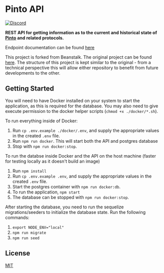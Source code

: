 [discord-badge]: https://img.shields.io/discord/1308123512216748105?label=Pinto%20Discord
[discord-url]: https://pinto.money/discord

# Pinto API

[![Discord][discord-badge]][discord-url]

**REST API for getting information as to the current and historical state of [Pinto](https://github.com/pinto-org/protocol) and related protocols.**

Endpoint documentation can be found [here](https://api.pinto.money/docs)

This project is forked from Beanstalk. The original project can be found [here](https://github.com/BeanstalkFarms/Subgraph-Proxy). The structure of this project is kept similar to the original - from a technical perspective this will allow either repository to benefit from future developments to the other.

## Getting Started

You will need to have Docker installed on your system to start the application, as this is required for the database. You may also need to give execute permission to the docker helper scripts (`chmod +x ./docker/*.sh`).

To run everything inside of Docker:

1. Run `cp .env.example ./docker/.env`, and supply the appropriate values in the created `.env` file.
2. Run `npm run docker`. This will start both the API and postgres database
3. Stop with `npm run docker:stop`.

To run the databse inside Docker and the API on the host machine (faster for testing locally as it doesn't build an image)

1. Run `npm install`
2. Run `cp .env.example .env`, and supply the appropriate values in the created `.env` file.
3. Start the postgres container with `npm run docker:db`.
4. To run the application, `npm start`
5. The database can be stopped with `npm run docker:stop`.

After starting the database, you need to run the sequelize migrations/seeders to initialize the database state. Run the following commands:

1. `export NODE_ENV="local"`
2. `npm run migrate`
2. `npm run seed`

## License

[MIT](https://github.com/pinto-org/api/blob/main/LICENSE.txt)
